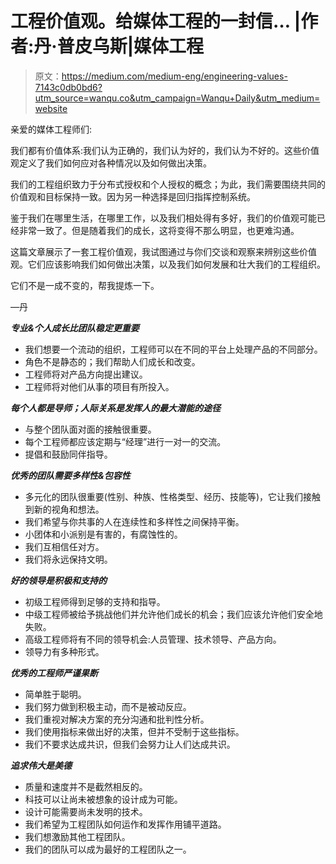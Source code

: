 # 工程价值观。给媒体工程的一封信… |作者:丹·普皮乌斯|媒体工程

> 原文：<https://medium.com/medium-eng/engineering-values-7143c0db0bd6?utm_source=wanqu.co&utm_campaign=Wanqu+Daily&utm_medium=website>



亲爱的媒体工程师们:

我们都有价值体系:我们认为正确的，我们认为好的，我们认为不好的。这些价值观定义了我们如何应对各种情况以及如何做出决策。

我们的工程组织致力于分布式授权和个人授权的概念；为此，我们需要围绕共同的价值观和目标保持一致。因为另一种选择是回归指挥控制系统。

鉴于我们在哪里生活，在哪里工作，以及我们相处得有多好，我们的价值观可能已经非常一致了。但是随着我们的成长，这将变得不那么明显，也更难沟通。

这篇文章展示了一套工程价值观，我试图通过与你们交谈和观察来辨别这些价值观。它们应该影响我们如何做出决策，以及我们如何发展和壮大我们的工程组织。

它们不是一成不变的，帮我提炼一下。

—丹



***专业&个人成长比团队稳定更重要***

*   我们想要一个流动的组织，工程师可以在不同的平台上处理产品的不同部分。
*   角色不是静态的；我们帮助人们成长和改变。
*   工程师将对产品方向提出建议。
*   工程师将对他们从事的项目有所投入。

***每个人都是导师；人际关系是发挥人的最大潜能的途径***

*   与整个团队面对面的接触很重要。
*   每个工程师都应该定期与“经理”进行一对一的交流。
*   提倡和鼓励同伴指导。

***优秀的团队需要多样性&包容性***

*   多元化的团队很重要(性别、种族、性格类型、经历、技能等)，它让我们接触到新的视角和想法。
*   我们希望与你共事的人在连续性和多样性之间保持平衡。
*   小团体和小派别是有害的，有腐蚀性的。
*   我们互相信任对方。
*   我们将永远保持文明。

***好的领导是积极和支持的***

*   初级工程师得到足够的支持和指导。
*   中级工程师被给予挑战他们并允许他们成长的机会；我们应该允许他们安全地失败。
*   高级工程师将有不同的领导机会:人员管理、技术领导、产品方向。
*   领导力有多种形式。

***优秀的工程师严谨果断***

*   简单胜于聪明。
*   我们努力做到积极主动，而不是被动反应。
*   我们重视对解决方案的充分沟通和批判性分析。
*   我们使用指标来做出好的决策，但并不受制于这些指标。
*   我们不要求达成共识，但我们会努力让人们达成共识。

***追求伟大是美德***

*   质量和速度并不是截然相反的。
*   科技可以让尚未被想象的设计成为可能。
*   设计可能需要尚未发明的技术。
*   我们希望为工程团队如何运作和发挥作用铺平道路。
*   我们想激励其他工程团队。
*   我们的团队可以成为最好的工程团队之一。